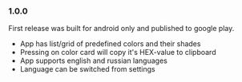 ### 1.0.0

First release was built for android only and published to google play.

- App has list/grid of predefined colors and their shades
- Pressing on color card will copy it's HEX-value to clipboard
- App supports english and russian languages
- Language can be switched from settings